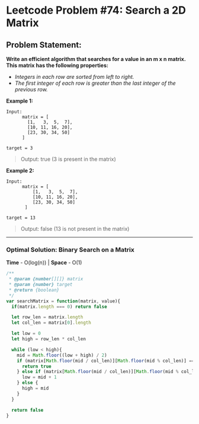 # Leetcode Problem #74: Search a 2D Matrix

## Problem Statement:

**Write an efficient algorithm that searches for a value in an m x n matrix. This matrix has the following properties:**

- _Integers in each row are sorted from left to right._
- _The first integer of each row is greater than the last integer of the previous row._

**Example 1:**

```
Input:
      matrix = [
        [1,   3,  5,  7],
        [10, 11, 16, 20],
        [23, 30, 34, 50]
      ]

target = 3
```
> Output: true (3 is present in the matrix)

**Example 2:**

```
Input:
      matrix = [
          [1,   3,  5,  7],
          [10, 11, 16, 20],
          [23, 30, 34, 50]
       ]
       
target = 13 
```
> Output: false (13 is not present in the matrix)

---
### Optimal Solution: Binary Search on a Matrix

**Time** - O(log(n))  |   **Space** - O(1)

```javascript
/**
 * @param {number[][]} matrix
 * @param {number} target
 * @return {boolean}
 */
var searchMatrix = function(matrix, value){
  if(matrix.length === 0) return false

  let row_len = matrix.length
  let col_len = matrix[0].length

  let low = 0
  let high = row_len * col_len

  while (low < high){
    mid = Math.floor((low + high) / 2)
    if (matrix[Math.floor(mid / col_len)][Math.floor(mid % col_len)] === value){
      return true
    } else if (matrix[Math.floor(mid / col_len)][Math.floor(mid % col_len)] < value){
      low = mid + 1
    } else {
      high = mid
    }
  }

  return false
}
```
